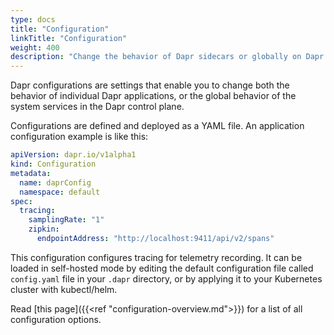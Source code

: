 ```yaml
---
type: docs
title: "Configuration"
linkTitle: "Configuration"
weight: 400
description: "Change the behavior of Dapr sidecars or globally on Dapr system services"
---
```


Dapr configurations are settings that enable you to change both the behavior of individual Dapr applications, or the global behavior of the system services in the Dapr control plane.

Configurations are defined and deployed as a YAML file. An application configuration example is like this:

```yaml
apiVersion: dapr.io/v1alpha1
kind: Configuration
metadata:
  name: daprConfig
  namespace: default
spec:
  tracing:
    samplingRate: "1"
    zipkin:
      endpointAddress: "http://localhost:9411/api/v2/spans"
```

This configuration configures tracing for telemetry recording. It can be loaded in self-hosted mode by editing the default configuration file called `config.yaml` file in your `.dapr` directory, or by applying it to your Kubernetes cluster with kubectl/helm.

Read [this page]({{<ref "configuration-overview.md">}}) for a list of all configuration options.
